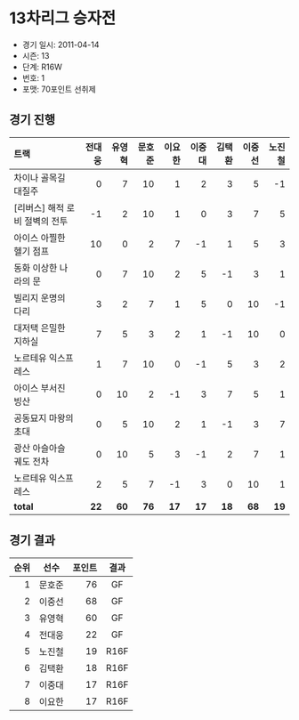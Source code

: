 # 13차리그 승자전

- 경기 일시: 2011-04-14
- 시즌: 13
- 단계: R16W
- 번호: 1
- 포맷: 70포인트 선취제





## 경기 진행

| 트랙 | 전대웅 | 유영혁 | 문호준 | 이요한 | 이중대 | 김택환 | 이중선 | 노진철 |
|:---|---:|---:|---:|---:|---:|---:|---:|---:|
| 차이나 골목길 대질주 | 0 | 7 | 10 | 1 | 2 | 3 | 5 | -1 |
| [리버스] 해적 로비 절벽의 전투 | -1 | 2 | 10 | 1 | 0 | 3 | 7 | 5 |
| 아이스 아찔한 헬기 점프 | 10 | 0 | 2 | 7 | -1 | 1 | 5 | 3 |
| 동화 이상한 나라의 문 | 0 | 7 | 10 | 2 | 5 | -1 | 3 | 1 |
| 빌리지 운명의 다리 | 3 | 2 | 7 | 1 | 5 | 0 | 10 | -1 |
| 대저택 은밀한 지하실 | 7 | 5 | 3 | 2 | 1 | -1 | 10 | 0 |
| 노르테유 익스프레스 | 1 | 7 | 10 | 0 | -1 | 5 | 3 | 2 |
| 아이스 부서진 빙산 | 0 | 10 | 2 | -1 | 3 | 7 | 5 | 1 |
| 공동묘지 마왕의 초대 | 0 | 5 | 10 | 2 | 1 | -1 | 3 | 7 |
| 광산 아슬아슬 궤도 전차 | 0 | 10 | 5 | 3 | -1 | 2 | 7 | 1 |
| 노르테유 익스프레스 | 2 | 5 | 7 | -1 | 3 | 0 | 10 | 1 |
| __total__ | __22__ | __60__ | __76__ | __17__ | __17__ | __18__ | __68__ | __19__ |




## 경기 결과

| 순위 | 선수 | 포인트 | 결과 |
|---:|:---:|---:|:---:|
| 1 | 문호준 | 76 | GF |
| 2 | 이중선 | 68 | GF |
| 3 | 유영혁 | 60 | GF |
| 4 | 전대웅 | 22 | GF |
| 5 | 노진철 | 19 | R16F |
| 6 | 김택환 | 18 | R16F |
| 7 | 이중대 | 17 | R16F |
| 8 | 이요한 | 17 | R16F |

